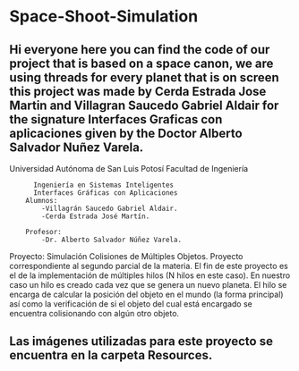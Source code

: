 # Space-Shoot-Simulation
Hi everyone here you can find the code of our project that is based on a space canon, we are using threads for every planet that is on screen
this project was made by Cerda Estrada Jose Martin and Villagran Saucedo Gabriel Aldair for the signature Interfaces Graficas con aplicaciones given by
the Doctor Alberto Salvador Nuñez Varela.
--------------------------------------------------------------------------------------------------------------------------------------------------------
 Universidad Autónoma de San Luis Potosí
                Facultad de Ingeniería
                
          Ingeniería en Sistemas Inteligentes
          Interfaces Gráficas con Aplicaciones
        Alumnos:
            -Villagrán Saucedo Gabriel Aldair.
            -Cerda Estrada José Martín.
        
        Profesor:
            -Dr. Alberto Salvador Núñez Varela.

Proyecto: Simulación Colisiones de Múltiples Objetos.
Proyecto correspondiente al segundo parcial de la materia. El fin de este proyecto
es el de la implementación de múltiples hilos (N hilos en este caso). En nuestro caso
un hilo es creado cada vez que se genera un nuevo planeta. El hilo se encarga de calcular 
la posición del objeto en el mundo (la forma principal) así como la verificación de si el 
objeto del cual está encargado se encuentra colisionando con algún otro objeto.
 
Las imágenes utilizadas para este proyecto se encuentra en la carpeta Resources.
 --------------------------------------------------------------------------------------------------------------------------------------------------------
